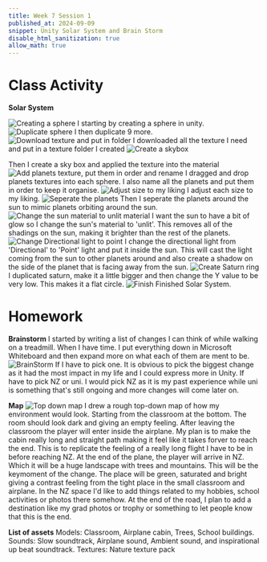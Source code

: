 ```yaml
---
title: Week 7 Session 1
published_at: 2024-09-09
snippet: Unity Solar System and Brain Storm
disable_html_sanitization: true
allow_math: true
---
```


# Class Activity
**Solar System**

![Creating a sphere](SolarSystem1.png)
I starting by creating a sphere in unity.
![Duplicate sphere](SolarSystem2.png)
I then duplicate 9 more.
![Download texture and put in folder](SolarSystem3.png)
I downloaded all the texture I need and put in a texture folder I created
![Create a skybox](SolarSystem4.png)

Then I create a sky box and applied the texture into the material
![Add planets texture, put them in order and rename](SolarSystem5.png)
I dragged and drop planets textures into each sphere. I also name all the planets and put them in order to keep it organise.
![Adjust size to my liking](SolarSystem6.png)
I adjust each size to my liking.
![Seperate the planets](SolarSystem7.png)
Then I seperate the planets around the sun to mimic planets orbiting around the sun.
![Change the sun material to unlit material](SolarSystem8.png)
I want the sun to have a bit of glow so I change the sun's material to 'unlit'. This removes all of the shadings on the sun, making it brighter than the rest of the planets.
![Change Directional light to point](SolarSystem9.png)
I change the directional light from 'Directional' to 'Point' light and put it inside the sun. This will cast the light coming from the sun to other planets around and also create a shadow on the side of the planet that is facing away from the sun. 
![Create Saturn ring](SolarSystem11.png)
I duplicated saturn, make it a little bigger and then change the Y value to be very low. This makes it a flat circle.
![Finish](SolarSystem12.png)
Finished Solar System.

# Homework
**Brainstorm**
I started by writing a list of changes I can think of while walking on a treadmill. When I have time. I put everything down in Microsoft Whiteboard and then expand more on what each of them are ment to be.
![BrainStorm](Brainstorm.png)
If I have to pick one. It is obvious to pick the biggest change as it had the most impact in my life and I could express more in Unity. If have to pick NZ or uni. I would pick NZ as it is my past experience while uni is something that's still ongoing and more changes will come later on.

**Map**
![Top down map](W7S1.jpg)
I drew a rough top-down map of how my environment would look. Starting from the classroom at the bottom. The room should look dark and giving an empty feeling. After leaving the classroom the player will enter inside the airplane. My plan is to make the cabin really long and straight path making it feel like it takes forver to reach the end. This is to replicate the feeling of a really long flight I have to be in before reaching NZ. At the end of the plane, the player will arrive in NZ. Which it will be a huge landscape with trees and mountains. This will be the keymoment of the change. The place will be green, saturated and bright giving a contrast feeling from the tight place in the small classroom and airplane. In the NZ space I'd like to add things related to my hobbies, school activities or photos there somehow. At the end of the road, I plan to add a destination like my grad photos or trophy or something to let people know that this is the end.

**List of assets**
Models: Classroom, Airplane cabin, Trees, School buildings.
Sounds: Slow soundtrack, Airplane sound, Ambient sound, and inspirational up beat soundtrack.
Textures: Nature texture pack